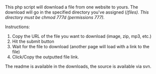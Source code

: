 This php script will download a file from one website to yours.
The download will go in the specified directory you've assigned (/_files).
This directory must be chmod 777d (permissions 777)._

Instructions:
1. Copy the URL of the file you want to download (image, zip, mp3, etc.)
2. Hit the submit button
3. Wait for the file to download (another page will load with a link to the file)
4. Click/Copy the outputted file link.

The readme is available in the downloads, the source is available via svn.